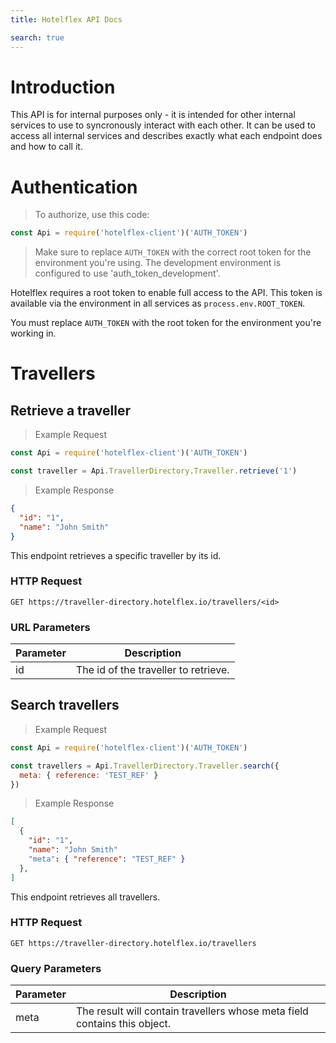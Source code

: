 ```yaml
---
title: Hotelflex API Docs

search: true
---
```


# Introduction

This API is for internal purposes only - it is intended for other internal services to use to syncronously interact with each other.   It can be used to access all internal services and describes exactly what each endpoint does and how to call it.

# Authentication

> To authorize, use this code:

```javascript
const Api = require('hotelflex-client')('AUTH_TOKEN')
```

> Make sure to replace `AUTH_TOKEN` with the correct root token for the environment you're using.
> The development environment is configured to use 'auth_token_development'.

Hotelflex requires a root token to enable full access to the API. This token is available via the environment in all services as `process.env.ROOT_TOKEN`.

<aside class="notice">
You must replace <code>AUTH_TOKEN</code> with the root token for the environment you're working in.
</aside>

# Travellers

## Retrieve a traveller

> Example Request

```javascript
const Api = require('hotelflex-client')('AUTH_TOKEN')

const traveller = Api.TravellerDirectory.Traveller.retrieve('1')
```

> Example Response

```json
{
  "id": "1",
  "name": "John Smith"
}
```

This endpoint retrieves a specific traveller by its id.

### HTTP Request

`GET https://traveller-directory.hotelflex.io/travellers/<id>`

### URL Parameters

Parameter | Description
--------- | -----------
id | The id of the traveller to retrieve.


## Search travellers

> Example Request

```javascript
const Api = require('hotelflex-client')('AUTH_TOKEN')

const travellers = Api.TravellerDirectory.Traveller.search({
  meta: { reference: 'TEST_REF' }
})
```

> Example Response

```json
[
  {
    "id": "1",
    "name": "John Smith"
    "meta": { "reference": "TEST_REF" }
  },
]
```

This endpoint retrieves all travellers.

### HTTP Request

`GET https://traveller-directory.hotelflex.io/travellers`

### Query Parameters

Parameter | Description
--------- | -----------
meta | The result will contain travellers whose meta field contains this object.

